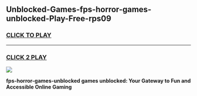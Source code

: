 
## Unblocked-Games-fps-horror-games-unblocked-Play-Free-rps09
<h3>
<a href="https://premium76.site?title=fps-horror-games-unblocked&ref=19M">CLICK TO PLAY</a></h3>
<hr>

<h3>
<a href="https://premium76.site?title=fps-horror-games-unblocked&ref=19M">CLICK 2 PLAY</a>
  
</h3>

<a href="https://premium76.site?title=fps-horror-games-unblocked&ref=19M"><img src="https://clearcache.store/games.png"></a>


**fps-horror-games-unblocked games unblocked: Your Gateway to Fun and Accessible Online Gaming**
